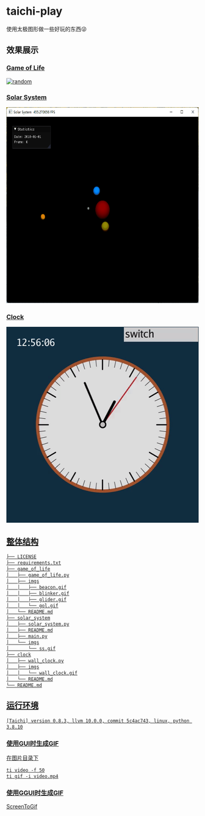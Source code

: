 # taichi-play

使用太极图形做一些好玩的东西:stuck_out_tongue_winking_eye:

## 效果展示

### [Game of Life](game_of_life/)

<a href="gol.gif"><img src="game_of_life/imgs/gol.gif" height=512px title="random"></a>

### [Solar System](solar_system/)

<a href="ss.gif"><img src="solar_system/imgs/ss.gif" height=512px title="solar system">

### [Clock](clock/)

<a href="wall_clock.gif"><img src="clock/imgs/wall_clock.gif" height=512px title="wall clock">

## 整体结构

```
├── LICENSE
├── requirements.txt
├── game_of_life
│   ├── game_of_life.py
│   ├── imgs
│   │   ├── beacon.gif
│   │   ├── blinker.gif
│   │   ├── glider.gif
│   │   └── gol.gif
│   └── README.md
├── solar_system
│   ├── solar_system.py
│   ├── README.md
│   ├── main.py
│   └── imgs
│       └── ss.gif
├── clock
│   ├── wall_clock.py
│   ├── imgs
│   │   └── wall_clock.gif
│   └── README.md
└── README.md
```

## 运行环境

```
[Taichi] version 0.8.3, llvm 10.0.0, commit 5c4ac743, linux, python 3.8.10
```

### 使用GUI时生成GIF

在图片目录下

```shell
ti video -f 50
ti gif -i video.mp4
```

### 使用GGUI时生成GIF

[ScreenToGif](https://github.com/NickeManarin/ScreenToGif/releases/tag/2.34)
